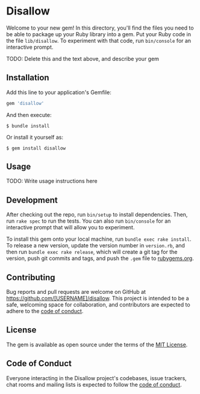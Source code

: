 # Disallow

Welcome to your new gem! In this directory, you'll find the files you need to be able to package up your Ruby library into a gem. Put your Ruby code in the file `lib/disallow`. To experiment with that code, run `bin/console` for an interactive prompt.

TODO: Delete this and the text above, and describe your gem

## Installation

Add this line to your application's Gemfile:

```ruby
gem 'disallow'
```

And then execute:

    $ bundle install

Or install it yourself as:

    $ gem install disallow

## Usage

TODO: Write usage instructions here

## Development

After checking out the repo, run `bin/setup` to install dependencies. Then, run `rake spec` to run the tests. You can also run `bin/console` for an interactive prompt that will allow you to experiment.

To install this gem onto your local machine, run `bundle exec rake install`. To release a new version, update the version number in `version.rb`, and then run `bundle exec rake release`, which will create a git tag for the version, push git commits and tags, and push the `.gem` file to [rubygems.org](https://rubygems.org).

## Contributing

Bug reports and pull requests are welcome on GitHub at https://github.com/[USERNAME]/disallow. This project is intended to be a safe, welcoming space for collaboration, and contributors are expected to adhere to the [code of conduct](https://github.com/[USERNAME]/disallow/blob/master/CODE_OF_CONDUCT.md).


## License

The gem is available as open source under the terms of the [MIT License](https://opensource.org/licenses/MIT).

## Code of Conduct

Everyone interacting in the Disallow project's codebases, issue trackers, chat rooms and mailing lists is expected to follow the [code of conduct](https://github.com/[USERNAME]/disallow/blob/master/CODE_OF_CONDUCT.md).
